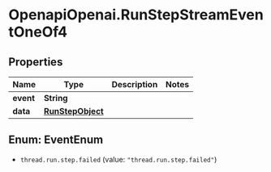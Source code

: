 # OpenapiOpenai.RunStepStreamEventOneOf4

## Properties

Name | Type | Description | Notes
------------ | ------------- | ------------- | -------------
**event** | **String** |  | 
**data** | [**RunStepObject**](RunStepObject.md) |  | 



## Enum: EventEnum


* `thread.run.step.failed` (value: `"thread.run.step.failed"`)




